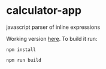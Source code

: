 # calculator-app
javascript parser of inline expressions

Working version [here](http://195.54.162.141/calc/).
To build it run:

`npm install`

`npm run build`
